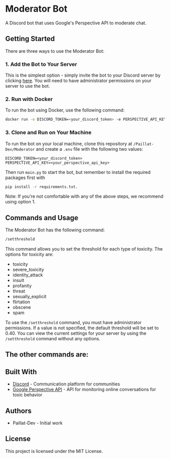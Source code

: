 # Moderator Bot
A Discord bot that uses Google's Perspective API to moderate chat.

## Getting Started
There are three ways to use the Moderator Bot:

### 1. Add the Bot to Your Server  
This is the simplest option - simply invite the bot to your Discord server by clicking [here](https://discord.com/api/oauth2/authorize?client_id=1071451913024974939&permissions=1377342450896&scope=bot). You will need to have administrator permissions on your server to use the bot.

### 2. Run with Docker
To run the bot using Docker, use the following command:

```bash
docker run -e DISCORD_TOKEN=<your_discord_token> -e PERSPECTIVE_API_KEY=<your_perspective_api_key> -d /path/to/your/data:/Moderator/data paillat/moderator:latest
```

### 3. Clone and Run on Your Machine  
To run the bot on your local machine, clone this repository at `/Paillat-Dev/Moderator` and create a `.env` file with the following two values:

```env
DISCORD_TOKEN=<your_discord_token>
PERSPECTIVE_API_KEY=<your_perspective_api_key>
```

Then run `main.py` to start the bot, but remember to install the required packages first with 
```bash
pip install -r requirements.txt.
```

Note: If you're not comfortable with any of the above steps, we recommend using option 1.

## Commands and Usage
The Moderator Bot has the following command:

```bash
/setthreshold 
```

This command allows you to set the threshold for each type of toxicity. The options for toxicity are:

- toxicity
- severe_toxicity
- identity_attack
- insult
- profanity
- threat
- sexually_explicit
- flirtation
- obscene
- spam

To use the `/setthreshold` command, you must have administrator permissions. If a value is not specified, the default threshold will be set to 0.40. You can view the current settings for your server by using the `/setthreshold` command without any options.

The other commands are:
- 

## Built With
- [Discord](https://discord.com) - Communication platform for communities
- [Google Perspective API](https://perspectiveapi.com) - API for monitoring online conversations for toxic behavior

## Authors
- Paillat-Dev - Initial work

## License

This project is licensed under the MIT License.